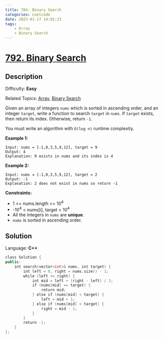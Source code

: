 ```yaml
---
title: 704. Binary Search
categories: Leetcode
date: 2023-01-17 14:01:23
tags:
    - Array
    - Binary Search
---
```


# [792\. Binary Search](https://leetcode.com/problems/binary-search/)

## Description

Difficulty: **Easy**

Related Topics: [Array](https://leetcode.com/tag/array/), [Binary Search](https://leetcode.com/tag/binary-search/)

Given an array of integers `nums` which is sorted in ascending order, and an integer `target`, write a function to search `target` in `nums`. If `target` exists, then return its index. Otherwise, return `-1`.

You must write an algorithm with `O(log n)` runtime complexity.

**Example 1:**

```
Input: nums = [-1,0,3,5,9,12], target = 9
Output: 4
Explanation: 9 exists in nums and its index is 4
```

**Example 2:**

```
Input: nums = [-1,0,3,5,9,12], target = 2
Output: -1
Explanation: 2 does not exist in nums so return -1
```

**Constraints:**

*   1 <= nums.length <= 10<sup>4</sup>
*   -10<sup>4</sup> < nums[i], target < 10<sup>4</sup>
*   All the integers in `nums` are **unique**.
*   `nums` is sorted in ascending order.

## Solution

Language: **C++**

```C++
class Solution {
public:
    int search(vector<int>& nums, int target) {
        int left = 0, right = nums.size() - 1;
        while (left <= right) {
            int mid = left + (right - left) / 2;
            if (nums[mid] == target) {
                return mid;
            } else if (nums[mid] < target) {
                left = mid + 1;
            } else if (nums[mid] > target) {
                right = mid - 1;
            }
        }
        return -1;
    }
};
```